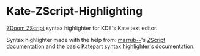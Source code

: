 # Kate-ZScript-Highlighting
[ZDoom ZScript](https://zdoom.org/wiki/ZScript) syntax highlighter for KDE's Kate text editor.

Syntax highlighter made with the help from: [marrub--](https://github.com/marrub--)'s [ZScript documentation](https://github.com/marrub--/zdoom-doc) and the basic [Katepart syntax highlighter's documentation](https://docs.kde.org/stable5/en/applications/katepart/highlight.html).
